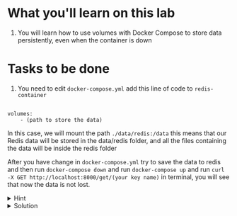 # What you'll learn on this lab

1. You will learn how to use volumes with Docker Compose to store data persistently, even when the container is down

# Tasks to be done


1. You need to edit `docker-compose.yml` add this line of code to `redis-container`

```plain

volumes:
    - (path to store the data)

```

In this case, we will mount the path `./data/redis:/data` this means that our Redis data will be stored in the data/redis folder, and all the files containing the data will be inside the redis folder

After you have change in `docker-compose.yml` try to save the data to redis and then run `docker-compose down` and run `docker-compose up` and run `curl -X GET http://localhost:8000/get/(your key name)` in terminal, you will see that now the data is not lost.

<details>
<summary>Hint</summary>

All neccessary docker-compose.yml syntax
```plain
version: (version number)

services:
  (container name):
    image: (image name)
    build:
      context: (path of the folder to be build)
      dockerfile: (path to Dockerfile)
    ports:
      - (port number):(port number)
    depends_on:
      - (if this container name is start this container will start after)
    networks:
      - (network name)
    command: (Your command line that you want to execute)
    volumes:
      - (host directory):(target directory for container)
  
networks:
  (network name):
```

</details>

<details>
<summary>Solution</summary>

```plain

cat > docker-compose.yml <<EOF
version: '3.9'
services: 
  
  node-container:
    image: nodeserver
    build: 
      context: .
      dockerfile: Dockerfile
    ports:
      - 8000:8000
    depends_on:
      - redis-container
    networks:
      - backend 

  redis-container:
    image: redis:latest
    ports:
      - 6379:6379
    networks:
      - backend
    volumes:
      - ./data/redis:/data
      - ./config/redis.conf:/redis.conf

    
networks:
  backend:
EOF

```{{exec}}

</details>